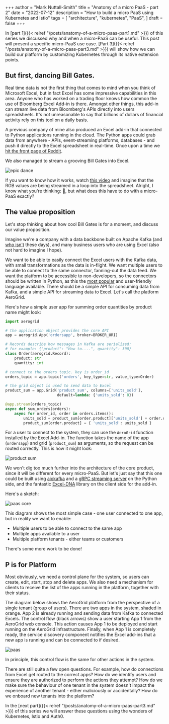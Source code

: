 +++
author = "Mark Nuttall-Smith"
title = "Anatomy of a micro PaaS - part 2"
date = "2022-07-12"
description = "How to build a micro PaaS using Kubernetes and Istio"
tags = [
    "architecture",
    "kubernetes",
    "PaaS",
]
draft = false
+++

In [part 1]({{< relref "/posts/anatomy-of-a-micro-paas-part1.md" >}}) of this series we discussed why and when a micro-PaaS can be useful. 
This post will present a specific micro-PaaS use case.
[Part 3]({{< relref "/posts/anatomy-of-a-micro-paas-part3.md" >}}) will show how we can build our platform by customizing Kubernetes through its native extension points. 

## But first, dancing Bill Gates.

Real time data is not the first thing that comes to mind when you think of Microsoft Excel, but in fact Excel has some impressive capabilities in this area.
Anyone who has worked on a trading floor knows how common the use of Bloomberg Excel Add-in is there.
Amongst other things, this add-in can stream live data from Bloomberg's APIs directly into users spreadsheets.
It's not unreasonable to say that billions of dollars of financial activity rely on this tool on a daily basis.

A previous company of mine also produced an Excel add-in that connected to Python applications running in the cloud.
The Python apps could grab data from anywhere - APIs, event-streaming platforms, databases - and push it directly to the Excel spreadsheet in real-time.
Once upon a time we [hit the front page of Reddit](https://www.reddit.com/r/dataisbeautiful/comments/8ddmui/real_time_stock_dashboard_in_excel_oc). 

We also managed to stream a grooving Bill Gates into Excel. 

![epic dance](/images/epic-dance.gif)

If you want to know how it works, watch [this video](https://www.youtube.com/watch?v=UBX2QQHlQ_I) and imagine that the RGB values are being streamed in a loop into the spreadsheet. Alright, I know what you're thinking: 🤯, but what does this have to do with a micro-PaaS exactly? 

## The value proposition

Let's stop thinking about how cool Bill Gates is for a moment, and discuss our value proposition. 

Imagine we're a company with a data backbone built on Apache Kafka (and [who isn't](https://kafka.apache.org/powered-by) these days), and many business users who are using Excel (also not hard to imagine I hope).

We want to be able to easily connect the Excel users with the Kafka data, with small transformations as the data is in-flight. We want multiple users to be able to connect to the same connector, fanning-out the data feed. 
We want the platform to be accessible to non-developers, so the connectors should be written in Python, as this the [most popular](https://statisticstimes.com/tech/top-computer-languages.php) and user-friendly language available. 
There should be a simple API for consuming data from Kafka, and a simple API for streaming data to Excel.
Let's call the platform AeroGrid. 

Here's how a simple user app for summing order quantities by product name might look:

```python
import aerogrid

# the application object provides the core API   
app = aerogrid.App('ordersapp', broker=BROKER_URI)

# Records describe how messages in Kafka are serialized:
# for example: {"product": "How to....", quantity": 300}
class Order(aerogrid.Record):
    product: str
    quantity: int

# connect to the orders topic. key is order_id
orders_topic = app.topic('orders', key_type=str, value_type=Order)

# the grid object is used to send data to Excel 
product_sum = app.Grid('product_sum', columns=['units_sold'], 
                       default=lambda: {'units_sold': 0})

@app.stream(orders_topic)
async def sum_orders(orders):
    async for order_id, order in orders.items():
        units_sold = product_sum[order.product]['units_sold'] + order.quantity
        product_sum[order.product] = { 'units_sold': units_sold }
```

For a user to connect to the system, they can use the `AeroGrid` function installed by the Excel Add-in.
The function takes the name of the app (`ordersapp`) and grid (`product_sum`) as arguments, so the request can be routed correctly.
This is how it might look:

![product sum](/images/product_sum.gif)

We won't dig too much further into the architecture of the core product, since it will be different for every micro-PaaS.
But let's just say that this one could be built using [aiokafka](https://github.com/aio-libs/aiokafka) and a [gRPC streaming server](https://grpc.io/docs/what-is-grpc/core-concepts/#server-streaming-rpc) on the Python side, and the fantastic [Excel-DNA](https://github.com/Excel-DNA/ExcelDna) library on the client side for the add-in.

Here's a sketch:

![paas core](/images/paas-core.png)

This diagram shows the most simple case - one user connected to one app, but in reality we want to enable:

- Multiple users to be able to connect to the same app
- Multiple apps available to a user
- Multiple platform tenants - either teams or customers

There's some more work to be done!

## P is for Platform

Most obviously, we need a control plane for the system, so users can create, edit, start, stop and delete apps.
We also need a mechanism for clients to receive the list of the apps running in the platform, together with their status.

The diagram below shows the AeroGrid platform from the perspective of a single tenant (group of users).
There are two apps in the system, shaded in orange.
App 2 is already running and sending data from Kafka to connected Excels.
The control flow (black arrows) show a user starting App 1 from the AeroGrid web console. 
This action causes App 1 to be deployed and start running on the AeroGrid infrastructure.
Finally, when App 1 is completely ready, the service discovery component notifies the Excel add-ins that a new app is running and can be connected to if desired.

![paas](/images/paas.png)

In principle, this control flow is the same for other actions in the system.

There are still quite a few open questions. 
For example, how do connections from Excel get routed to the correct apps?
How do we identify users and ensure they are authorized to perform the actions they attempt? 
How do we make sure the behaviour of one tenant in the system doesn't impact the experience of another tenant - either maliciously or accidentally?
How do we onboard new tenants into the platform? 

In the [next part]({{< relref "/posts/anatomy-of-a-micro-paas-part3.md" >}}) of this series we will answer these questions using the wonders of Kubernetes, Istio and Auth0.